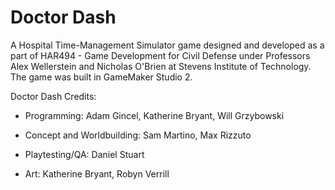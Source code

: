# Doctor Dash
A Hospital Time-Management Simulator game designed and developed as a part of HAR494 - Game Development for Civil Defense under Professors Alex Wellerstein and Nicholas O'Brien at Stevens Institute of Technology. The game was built in GameMaker Studio 2.

Doctor Dash Credits:

- Programming: Adam Gincel, Katherine Bryant, Will Grzybowski

- Concept and Worldbuilding: Sam Martino, Max Rizzuto

- Playtesting/QA: Daniel Stuart

- Art: Katherine Bryant, Robyn Verrill
